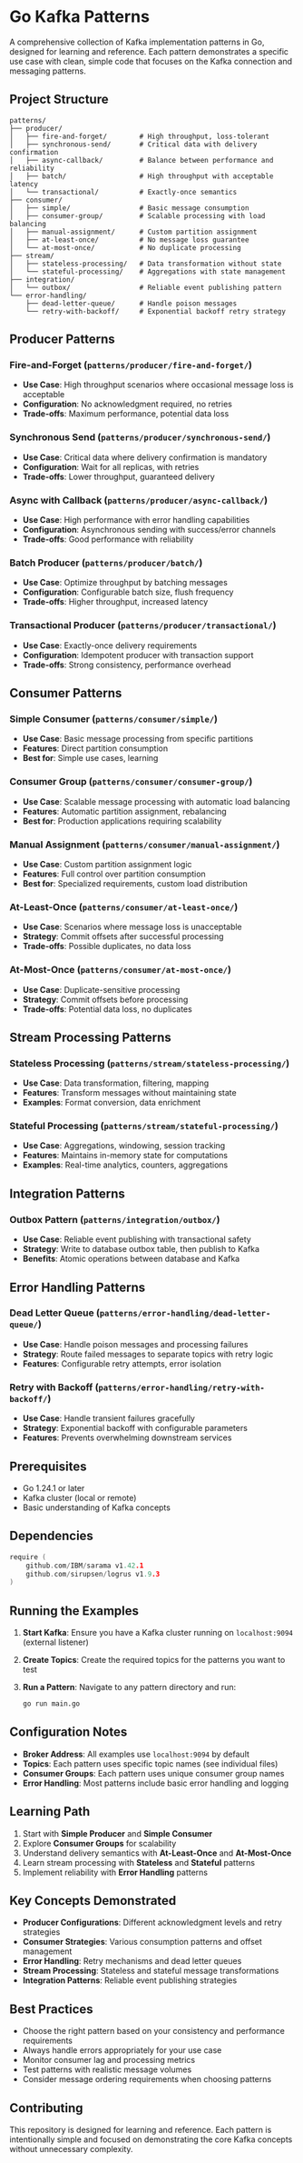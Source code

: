 # Go Kafka Patterns

A comprehensive collection of Kafka implementation patterns in Go, designed for learning and reference. Each pattern demonstrates a specific use case with clean, simple code that focuses on the Kafka connection and messaging patterns.

## Project Structure

```
patterns/
├── producer/
│   ├── fire-and-forget/        # High throughput, loss-tolerant
│   ├── synchronous-send/       # Critical data with delivery confirmation
│   ├── async-callback/         # Balance between performance and reliability
│   ├── batch/                  # High throughput with acceptable latency
│   └── transactional/          # Exactly-once semantics
├── consumer/
│   ├── simple/                 # Basic message consumption
│   ├── consumer-group/         # Scalable processing with load balancing
│   ├── manual-assignment/      # Custom partition assignment
│   ├── at-least-once/          # No message loss guarantee
│   └── at-most-once/           # No duplicate processing
├── stream/
│   ├── stateless-processing/   # Data transformation without state
│   └── stateful-processing/    # Aggregations with state management
├── integration/
│   └── outbox/                 # Reliable event publishing pattern
└── error-handling/
    ├── dead-letter-queue/      # Handle poison messages
    └── retry-with-backoff/     # Exponential backoff retry strategy
```

## Producer Patterns

### Fire-and-Forget (`patterns/producer/fire-and-forget/`)
- **Use Case**: High throughput scenarios where occasional message loss is acceptable
- **Configuration**: No acknowledgment required, no retries
- **Trade-offs**: Maximum performance, potential data loss

### Synchronous Send (`patterns/producer/synchronous-send/`)
- **Use Case**: Critical data where delivery confirmation is mandatory
- **Configuration**: Wait for all replicas, with retries
- **Trade-offs**: Lower throughput, guaranteed delivery

### Async with Callback (`patterns/producer/async-callback/`)
- **Use Case**: High performance with error handling capabilities
- **Configuration**: Asynchronous sending with success/error channels
- **Trade-offs**: Good performance with reliability

### Batch Producer (`patterns/producer/batch/`)
- **Use Case**: Optimize throughput by batching messages
- **Configuration**: Configurable batch size, flush frequency
- **Trade-offs**: Higher throughput, increased latency

### Transactional Producer (`patterns/producer/transactional/`)
- **Use Case**: Exactly-once delivery requirements
- **Configuration**: Idempotent producer with transaction support
- **Trade-offs**: Strong consistency, performance overhead

## Consumer Patterns

### Simple Consumer (`patterns/consumer/simple/`)
- **Use Case**: Basic message processing from specific partitions
- **Features**: Direct partition consumption
- **Best for**: Simple use cases, learning

### Consumer Group (`patterns/consumer/consumer-group/`)
- **Use Case**: Scalable message processing with automatic load balancing
- **Features**: Automatic partition assignment, rebalancing
- **Best for**: Production applications requiring scalability

### Manual Assignment (`patterns/consumer/manual-assignment/`)
- **Use Case**: Custom partition assignment logic
- **Features**: Full control over partition consumption
- **Best for**: Specialized requirements, custom load distribution

### At-Least-Once (`patterns/consumer/at-least-once/`)
- **Use Case**: Scenarios where message loss is unacceptable
- **Strategy**: Commit offsets after successful processing
- **Trade-offs**: Possible duplicates, no data loss

### At-Most-Once (`patterns/consumer/at-most-once/`)
- **Use Case**: Duplicate-sensitive processing
- **Strategy**: Commit offsets before processing
- **Trade-offs**: Potential data loss, no duplicates

## Stream Processing Patterns

### Stateless Processing (`patterns/stream/stateless-processing/`)
- **Use Case**: Data transformation, filtering, mapping
- **Features**: Transform messages without maintaining state
- **Examples**: Format conversion, data enrichment

### Stateful Processing (`patterns/stream/stateful-processing/`)
- **Use Case**: Aggregations, windowing, session tracking
- **Features**: Maintains in-memory state for computations
- **Examples**: Real-time analytics, counters, aggregations

## Integration Patterns

### Outbox Pattern (`patterns/integration/outbox/`)
- **Use Case**: Reliable event publishing with transactional safety
- **Strategy**: Write to database outbox table, then publish to Kafka
- **Benefits**: Atomic operations between database and Kafka

## Error Handling Patterns

### Dead Letter Queue (`patterns/error-handling/dead-letter-queue/`)
- **Use Case**: Handle poison messages and processing failures
- **Strategy**: Route failed messages to separate topics with retry logic
- **Features**: Configurable retry attempts, error isolation

### Retry with Backoff (`patterns/error-handling/retry-with-backoff/`)
- **Use Case**: Handle transient failures gracefully
- **Strategy**: Exponential backoff with configurable parameters
- **Features**: Prevents overwhelming downstream services

## Prerequisites

- Go 1.24.1 or later
- Kafka cluster (local or remote)
- Basic understanding of Kafka concepts

## Dependencies

```go
require (
    github.com/IBM/sarama v1.42.1
    github.com/sirupsen/logrus v1.9.3
)
```

## Running the Examples

1. **Start Kafka**: Ensure you have a Kafka cluster running on `localhost:9094` (external listener)

2. **Create Topics**: Create the required topics for the patterns you want to test

3. **Run a Pattern**: Navigate to any pattern directory and run:
   ```bash
   go run main.go
   ```

## Configuration Notes

- **Broker Address**: All examples use `localhost:9094` by default
- **Topics**: Each pattern uses specific topic names (see individual files)
- **Consumer Groups**: Each pattern uses unique consumer group names
- **Error Handling**: Most patterns include basic error handling and logging

## Learning Path

1. Start with **Simple Producer** and **Simple Consumer**
2. Explore **Consumer Groups** for scalability
3. Understand delivery semantics with **At-Least-Once** and **At-Most-Once**
4. Learn stream processing with **Stateless** and **Stateful** patterns
5. Implement reliability with **Error Handling** patterns

## Key Concepts Demonstrated

- **Producer Configurations**: Different acknowledgment levels and retry strategies
- **Consumer Strategies**: Various consumption patterns and offset management
- **Error Handling**: Retry mechanisms and dead letter queues
- **Stream Processing**: Stateless and stateful message transformations
- **Integration Patterns**: Reliable event publishing strategies

## Best Practices

- Choose the right pattern based on your consistency and performance requirements
- Always handle errors appropriately for your use case
- Monitor consumer lag and processing metrics
- Test patterns with realistic message volumes
- Consider message ordering requirements when choosing patterns

## Contributing

This repository is designed for learning and reference. Each pattern is intentionally simple and focused on demonstrating the core Kafka concepts without unnecessary complexity.
